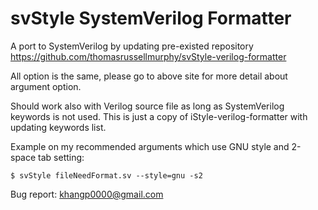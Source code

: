 # svStyle SystemVerilog Formatter
A port to SystemVerilog by updating pre-existed repository https://github.com/thomasrussellmurphy/svStyle-verilog-formatter

All option is the same, please go to above site for more detail about argument option. 

Should work also with Verilog source file as long as SystemVerilog keywords is not used. This is just a copy of iStyle-verilog-formatter with updating keywords list.

Example on my recommended arguments which use GNU style and 2-space tab setting: 

`$ svStyle fileNeedFormat.sv --style=gnu -s2`

Bug report: khangp0000@gmail.com
